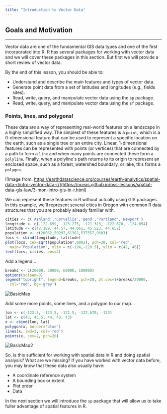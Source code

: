 ```yaml
---
title: "Introduction to Vector Data"
---
```


## Goals and Motivation

----

Vector data are one of the fundamental GIS data types and one of the first incorporated into R. R has several packages for working with vector data and we will cover these packages in this section. But first we will provide a short review of vector data.    

By the end of this lesson, you should be able to:

* Understand and describe the main features and types of vector data.
* Generate point data from a set of latitudes and longitudes (e.g., fields sites). 
* Read, write, query, and manipulate vector data using the `sp` package.
* Read, write, query, and manipulate vector data using the `sf` package.

### Points, lines, and polygons!

These data are a way of representing real-world features on a landscape in a highly simplified way. The simplest of these features is a `point`, which is a 0-dimensional feature that can be used to represent a specific location on the earth, such as a single tree or an entire city. Linear, 1-dimensional features can be represented with points (or vertices) that are connected by a path to form a `line` and when many points are connected these form a `polyline`. Finally, when a polyline's path returns to its origin to represent an enclosed space, such as a forest, watershed boundary, or lake, this forms a `polygon`.

![Image from: https://earthdatascience.org/courses/earth-analytics/spatial-data-r/intro-vector-data-r/](https://nceas.github.io/oss-lessons/spatial-data-gis-law/3-mon-intro-gis-in-r.html)

We can represent these features in R without actually using GIS packages. In this example, we'll represent several cities in Oregon with common R data structures that you are probably already familiar with.

```r
cities <- c('Ashland','Corvallis','Bend','Portland','Newport')
longitude <- c(-122.699, -123.275, -121.313, -122.670, -124.054)
latitude <- c(42.189, 44.57, 44.061, 45.523, 44.652)
population <- c(20062,50297,61362,537557,9603)
locs <- cbind(longitude, latitude) 
plot(locs, cex=sqrt(population*.0002), pch=20, col='red', 
  main='Population', xlim = c(-124,-120.5), ylim = c(42, 46))
text(locs, cities, pos=4)
```

Add a legend...

```r
breaks <- c(20000, 50000, 60000, 100000)
options(scipen=3)
legend("topright", legend=breaks, pch=20, pt.cex=1+breaks/20000, 
  col='red', bg='gray')
```

![BasicMap](/AWRA_GIS_R_Workshop/figure/BasicMap.png)

Add some more points, some lines, and a polygon to our map...

```r
lon <- c(-123.5, -123.5, -122.5, -122.670, -123)
lat <- c(43, 45.5, 44, 43, 43)
x <- cbind(lon, lat)
polygon(x, border='blue')
lines(x, lwd=3, col='red')
points(x, cex=2, pch=20)
```

![BasicMap2](/AWRA_GIS_R_Workshop/figure/BasicMap2.png)


So, is this sufficient for working with spatial data in R and doing spatial analysis?  What are we missing? If you have worked with vector data before, you may know that these data also usually have: 

- A coordinate reference system
- A bounding box or extent
- Plot order
- Data

In the next section we will introduce the `sp` package that will allow us to take fuller advantage of spatial features in R.
